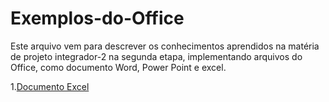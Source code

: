 # Exemplos-do-Office

Este arquivo vem para descrever os conhecimentos aprendidos na matéria de projeto integrador-2 na segunda etapa, implementando arquivos do Office, como documento Word, Power Point e excel.

1.[Documento Excel](https://github.com/OliverBryanCavalcante/Exemplos-do-Office/blob/main/Projeto%20integrador%202.xlsx)
